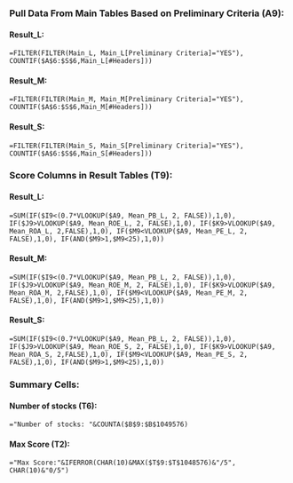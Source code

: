 ### Pull Data From Main Tables Based on Preliminary Criteria (A9):

#### Result_L:
```
=FILTER(FILTER(Main_L, Main_L[Preliminary Criteria]="YES"), COUNTIF($A$6:$S$6,Main_L[#Headers]))
```
#### Result_M:
```
=FILTER(FILTER(Main_M, Main_M[Preliminary Criteria]="YES"), COUNTIF($A$6:$S$6,Main_M[#Headers]))
```
#### Result_S:
```
=FILTER(FILTER(Main_S, Main_S[Preliminary Criteria]="YES"), COUNTIF($A$6:$S$6,Main_S[#Headers]))
```

### Score Columns in Result Tables (T9):

#### Result_L:
```
=SUM(IF($I9<(0.7*VLOOKUP($A9, Mean_PB_L, 2, FALSE)),1,0), IF($J9>VLOOKUP($A9, Mean_ROE_L, 2, FALSE),1,0), IF($K9>VLOOKUP($A9, Mean_ROA_L, 2,FALSE),1,0), IF($M9<VLOOKUP($A9, Mean_PE_L, 2, FALSE),1,0), IF(AND($M9>1,$M9<25),1,0))
```
#### Result_M:
```
=SUM(IF($I9<(0.7*VLOOKUP($A9, Mean_PB_L, 2, FALSE)),1,0), IF($J9>VLOOKUP($A9, Mean_ROE_M, 2, FALSE),1,0), IF($K9>VLOOKUP($A9, Mean_ROA_M, 2,FALSE),1,0), IF($M9<VLOOKUP($A9, Mean_PE_M, 2, FALSE),1,0), IF(AND($M9>1,$M9<25),1,0))
```
#### Result_S:
```
=SUM(IF($I9<(0.7*VLOOKUP($A9, Mean_PB_L, 2, FALSE)),1,0), IF($J9>VLOOKUP($A9, Mean_ROE_S, 2, FALSE),1,0), IF($K9>VLOOKUP($A9, Mean_ROA_S, 2,FALSE),1,0), IF($M9<VLOOKUP($A9, Mean_PE_S, 2, FALSE),1,0), IF(AND($M9>1,$M9<25),1,0))
```

### Summary Cells:

#### Number of stocks (T6):
```
="Number of stocks: "&COUNTA($B$9:$B$1049576)
```
#### Max Score (T2):
```
="Max Score:"&IFERROR(CHAR(10)&MAX($T$9:$T$1048576)&"/5", CHAR(10)&"0/5")
```